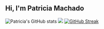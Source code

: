 ## Hi, I'm Patricia Machado

![Patricia's GitHub stats](https://github-readme-stats.vercel.app/api?username=patricia-silva-machad&show_icons=true&theme=dracula) 
<img src="https://github-readme-stats.vercel.app/api/top-langs/?username=patricia-silva-machad&layout=compact&theme=dracula">
                         [![GitHub Streak](http://github-readme-streak-stats.herokuapp.com?user=patricia-silva-machad&theme=dracula)](https://git.io/streak-stats)







